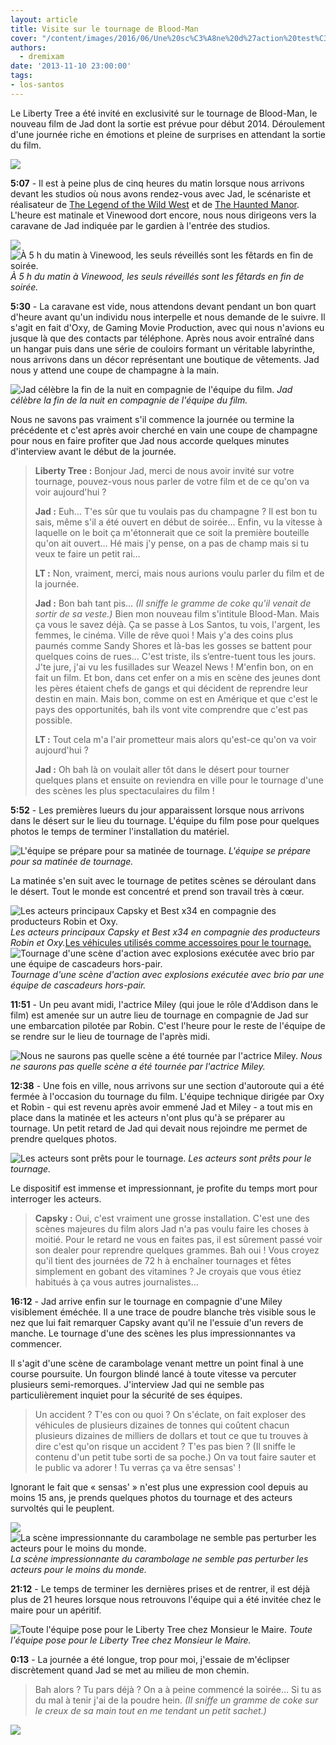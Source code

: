 ```yaml
---
layout: article
title: Visite sur le tournage de Blood-Man
cover: "/content/images/2016/06/Une%20sc%C3%A8ne%20d%27action%20test%C3%A9%20avant%20d%27%C3%AAtre%20r%C3%A9alis%C3%A9%20.jpg"
authors:
  - dremixam
date: '2013-11-10 23:00:00'
tags:
- los-santos
---
```


Le Liberty Tree a été invité en exclusivité sur le tournage de Blood-Man, le nouveau film de Jad dont la sortie est prévue pour début 2014. Déroulement d'une journée riche en émotions et pleine de surprises en attendant la sortie du film.

![](/content/images/2016/06/Blood-Man%20premier%20poster.png)

**5:07** - Il est à peine plus de cinq heures du matin lorsque nous arrivons devant les studios où nous avons rendez-vous avec Jad, le scénariste et réalisateur de [The Legend of the Wild West](http://www.youtube.com/watch?v=cumIvrqCMOo) et de [The Haunted Manor](http://www.youtube.com/watch?v=YTYzBeGbdRg). L'heure est matinale et Vinewood dort encore, nous nous dirigeons vers la caravane de Jad indiquée par le gardien à l'entrée des studios.

![](/content/images/2016/06/vinewood%20studios%20entrance.jpg)
![À 5 h du matin à Vinewood, les seuls réveillés sont les fêtards en fin de soirée.](/content/images/2016/06/caravane.jpg)
_À 5 h du matin à Vinewood, les seuls réveillés sont les fêtards en fin de soirée._

**5:30** - La caravane est vide, nous attendons devant pendant un bon quart d'heure avant qu'un individu nous interpelle et nous demande de le suivre. Il s'agit en fait d'Oxy, de Gaming Movie Production, avec qui nous n'avions eu jusque là que des contacts par téléphone. Après nous avoir entraîné dans un hangar puis dans une série de couloirs formant un véritable labyrinthe, nous arrivons dans un décor représentant une boutique de vêtements. Jad nous y attend une coupe de champagne à la main.

![Jad célèbre la fin de la nuit en compagnie de l'équipe du film.](/content/images/2016/06/Dans%20la%20maison%20du%20maire%20avec%20le%20r%C3%A9alisateur%20Jad%20en%20premier%20plan%20ainsi%20que%20quelques%20acteurs%20%28%20best_x34%20et%20Pro_Ninja_98%20ect.%29%20.jpg)
_Jad célèbre la fin de la nuit en compagnie de l'équipe du film._

Nous ne savons pas vraiment s'il commence la journée ou termine la précédente et c'est après avoir cherché en vain une coupe de champagne pour nous en faire profiter que Jad nous accorde quelques minutes d'interview avant le début de la journée.

> **Liberty Tree :** Bonjour Jad, merci de nous avoir invité sur votre tournage, pouvez-vous nous parler de votre film et de ce qu'on va voir aujourd'hui ?
> 
> **Jad :** Euh… T'es sûr que tu voulais pas du champagne ? Il est bon tu sais, même s'il a été ouvert en début de soirée… Enfin, vu la vitesse à laquelle on le boit ça m'étonnerait que ce soit la première bouteille qu'on ait ouvert… Hé mais j'y pense, on a pas de champ mais si tu veux te faire un petit rai…
> 
> **LT :** Non, vraiment, merci, mais nous aurions voulu parler du film et de la journée.
> 
> **Jad :** Bon bah tant pis… _(Il sniffe le gramme de coke qu'il venait de sortir de sa veste.)_ Bien mon nouveau film s'intitule Blood-Man. Mais ça vous le savez déjà. Ça se passe à Los Santos, tu vois, l'argent, les femmes, le cinéma. Ville de rêve quoi ! Mais y'a des coins plus paumés comme Sandy Shores et là-bas les gosses se battent pour quelques coins de rues… C'est triste, ils s’entre-tuent tous les jours. J'te jure, j'ai vu les fusillades sur Weazel News ! M'enfin bon, on en fait un film. Et bon, dans cet enfer on a mis en scène des jeunes dont les pères étaient chefs de gangs et qui décident de reprendre leur destin en main. Mais bon, comme on est en Amérique et que c'est le pays des opportunités, bah ils vont vite comprendre que c'est pas possible.
> 
> **LT :** Tout cela m'a l'air prometteur mais alors qu'est-ce qu'on va voir aujourd'hui ?
> 
> **Jad :** Oh bah là on voulait aller tôt dans le désert pour tourner quelques plans et ensuite on reviendra en ville pour le tournage d'une des scènes les plus spectaculaires du film !

**5:52** - Les premières lueurs du jour apparaissent lorsque nous arrivons dans le désert sur le lieu du tournage. L'équipe du film pose pour quelques photos le temps de terminer l'installation du matériel.

![L'équipe se prépare pour sa matinée de tournage.](/content/images/2016/06/0_0%20%2838%29.jpg)
_L'équipe se prépare pour sa matinée de tournage._

La matinée s'en suit avec le tournage de petites scènes se déroulant dans le désert. Tout le monde est concentré et prend son travail très à cœur.

![Les acteurs principaux Capsky et Best x34 en compagnie des producteurs Robin et Oxy.](/content/images/2016/06/Les%20deux%20acteurs%20principaux%20%28Capsky%20et%20Best_x34%20%29%20ainsi%20que%20les%20deux%20producteurs%20%28%20Robin%20et%20Oxy%29%20une%20grande%20sc%C3%A8ne%20du%20film.jpg)
_Les acteurs principaux Capsky et Best x34 en compagnie des producteurs Robin et Oxy._[Les véhicules utilisés comme accessoires pour le tournage.](/content/images/2016/06/Les%20v%C3%A9hicules%20utilis%C3%A9%20pour%20beaucoup%20de%20sc%C3%A8nes%20importantes.jpg)
![Tournage d'une scène d'action avec explosions exécutée avec brio par une équipe de cascadeurs hors-pair.](/content/images/2016/06/Une%20sc%C3%A8ne%20d%27action%20test%C3%A9%20avant%20d%27%C3%AAtre%20r%C3%A9alis%C3%A9%20_0.jpg)
_Tournage d'une scène d'action avec explosions exécutée avec brio par une équipe de cascadeurs hors-pair._

**11:51** - Un peu avant midi, l'actrice Miley (qui joue le rôle d'Addison dans le film) est amenée sur un autre lieu de tournage en compagnie de Jad sur une embarcation pilotée par Robin. C'est l'heure pour le reste de l'équipe de se rendre sur le lieu de tournage de l'après midi.

![Nous ne saurons pas quelle scène a été tournée par l'actrice Miley.](/content/images/2016/06/Addison%20%28%20jou%C3%A9%20par%20Miley%29%20amen%C3%A9%20au%20lieu%20du%20tournage%20.jpg)
_Nous ne saurons pas quelle scène a été tournée par l'actrice Miley._

**12:38** - Une fois en ville, nous arrivons sur une section d'autoroute qui a été fermée à l'occasion du tournage du film. L'équipe technique dirigée par Oxy et Robin - qui est revenu après avoir emmené Jad et Miley - a tout mis en place dans la matinée et les acteurs n'ont plus qu'à se préparer au tournage. Un petit retard de Jad qui devait nous rejoindre me permet de prendre quelques photos.

![Les acteurs sont prêts pour le tournage.](/content/images/2016/06/Les%20Bloods%20se%20pr%C3%A9parant%20%C3%A0%20la%20grande%20course%20poursuite%20du%20fourgon.jpg)
_Les acteurs sont prêts pour le tournage._

Le dispositif est immense et impressionnant, je profite du temps mort pour interroger les acteurs.

> **Capsky :** Oui, c'est vraiment une grosse installation. C'est une des scènes majeures du film alors Jad n'a pas voulu faire les choses à moitié. Pour le retard ne vous en faites pas, il est sûrement passé voir son dealer pour reprendre quelques grammes. Bah oui ! Vous croyez qu'il tient des journées de 72 h à enchaîner tournages et fêtes simplement en gobant des vitamines ? Je croyais que vous étiez habitués à ça vous autres journalistes…

**16:12** - Jad arrive enfin sur le tournage en compagnie d'une Miley visiblement éméchée. Il a une trace de poudre blanche très visible sous le nez que lui fait remarquer Capsky avant qu'il ne l'essuie d'un revers de manche. Le tournage d'une des scènes les plus impressionnantes va commencer.

Il s'agit d'une scène de carambolage venant mettre un point final à une course poursuite. Un fourgon blindé lancé à toute vitesse va percuter plusieurs semi-remorques. J'interview Jad qui ne semble pas particulièrement inquiet pour la sécurité de ses équipes.

> Un accident ? T'es con ou quoi ? On s'éclate, on fait exploser des véhicules de plusieurs dizaines de tonnes qui coûtent chacun plusieurs dizaines de milliers de dollars et tout ce que tu trouves à dire c'est qu'on risque un accident ? T'es pas bien ? (Il sniffe le contenu d'un petit tube sorti de sa poche.) On va tout faire sauter et le public va adorer ! Tu verras ça va être sensas' !

Ignorant le fait que « sensas' » n'est plus une expression cool depuis au moins 15 ans, je prends quelques photos du tournage et des acteurs survoltés qui le peuplent.

![](/content/images/2016/06/Course%20poursuite%20du%20fougon%20blind%C3%A9%20qui%20a%20provoqu%C3%A9%20un%20%C3%A9norme%20embouteillage%20.jpg)
![La scène impressionnante du carambolage ne semble pas perturber les acteurs pour le moins du monde.](/content/images/2016/06/Un%20acteur%20pendant%20le%20tournage%20de%20la%20sc%C3%A8ne%20de%20la%20course%20poursuite%20du%20fougon%20blind%C3%A9.jpg)
_La scène impressionnante du carambolage ne semble pas perturber les acteurs pour le moins du monde._

**21:12** - Le temps de terminer les dernières prises et de rentrer, il est déjà plus de 21 heures lorsque nous retrouvons l'équipe qui a été invitée chez le maire pour un apéritif.

![Toute l'équipe pose pour le Liberty Tree chez Monsieur le Maire.](/content/images/2016/06/Les%20acteurs%20du%20film%20en%20costume%20dans%20la%20maison%20du%20maire%20.jpg)
_Toute l'équipe pose pour le Liberty Tree chez Monsieur le Maire._

**0:13** - La journée a été longue, trop pour moi, j'essaie de m'éclipser discrètement quand Jad se met au milieu de mon chemin.

> Bah alors ? Tu pars déjà ? On a à peine commencé la soirée… Si tu as du mal à tenir j'ai de la poudre hein. _(Il sniffe un gramme de coke sur le creux de sa main tout en me tendant un petit sachet.)_

![](/content/images/2016/06/Vinewood%20sign.jpg)